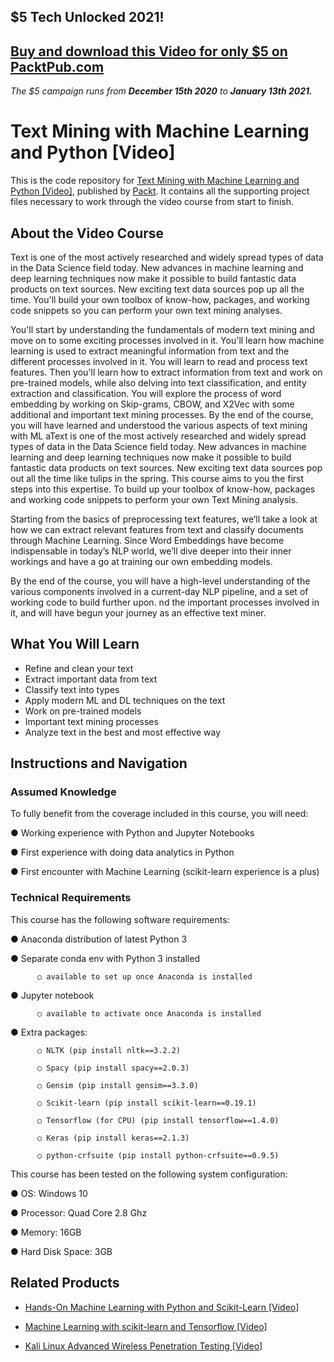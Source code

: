 ## $5 Tech Unlocked 2021!
[Buy and download this Video for only $5 on PacktPub.com](https://www.packtpub.com/product/text-mining-with-machine-learning-and-python-video/9781789137361)
-----
*The $5 campaign         runs from __December 15th 2020__ to __January 13th 2021.__*

# Text Mining with Machine Learning and Python [Video]
This is the code repository for [Text Mining with Machine Learning and Python [Video]](https://www.packtpub.com/application-development/text-mining-machine-learning-and-python-video?utm_source=github&utm_medium=repository&utm_campaign=9781789137361), published by [Packt](https://www.packtpub.com/?utm_source=github). It contains all the supporting project files necessary to work through the video course from start to finish.
## About the Video Course
Text is one of the most actively researched and widely spread types of data in the Data Science field today. New advances in machine learning and deep learning techniques now make it possible to build fantastic data products on text sources. New exciting text data sources pop up all the time. You'll build your own toolbox of know-how, packages, and working code snippets so you can perform your own text mining analyses.

You'll start by understanding the fundamentals of modern text mining and move on to some exciting processes involved in it. You'll learn how machine learning is used to extract meaningful information from text and the different processes involved in it. You will learn to read and process text features. Then you'll learn how to extract information from text and work on pre-trained models, while also delving into text classification, and entity extraction and classification. You will explore the process of word embedding by working on Skip-grams, CBOW, and X2Vec with some additional and important text mining processes. By the end of the course, you will have learned and understood the various aspects of text mining with ML aText is one of the most actively researched and widely spread types of data in the Data Science field today. New advances in machine learning and deep learning techniques now make it possible to build fantastic data products on text sources. New exciting text data sources pop out all the time like tulips in the spring. This course aims to you the first steps into this expertise. To build up your toolbox of know-how, packages and working code snippets to perform your own Text Mining analysis.

Starting from the basics of preprocessing text features, we’ll take a look at how we can extract relevant features from text and classify documents through Machine Learning. Since Word Embeddings have become indispensable in today’s NLP world, we’ll dive deeper into their inner workings and have a go at training our own embedding models. 

By the end of the course, you will have a high-level understanding of the various components involved in a current-day NLP pipeline, and a set of working code to build further upon. 
nd the important processes involved in it, and will have begun your journey as an effective text miner.


<H2>What You Will Learn</H2>
<DIV class=book-info-will-learn-text>
<UL>
<LI>Refine and clean your text
<LI>Extract important data from text
<LI>Classify text into types
<LI>Apply modern ML and DL techniques on the text 
<LI>Work on pre-trained models 
<LI>Important text mining processes
<LI>Analyze text in the best and most effective way</LI></UL></DIV>

## Instructions and Navigation
### Assumed Knowledge
To fully benefit from the coverage included in this course, you will need:<br/>

●	Working experience with Python and Jupyter Notebooks

●	First experience with doing data analytics in Python

●	First encounter with Machine Learning (scikit-learn experience is a plus)


### Technical Requirements
This course has the following software requirements:<br/>

●	Anaconda distribution of latest Python 3

●	Separate conda env with Python 3 installed

          ○	available to set up once Anaconda is installed

●	Jupyter notebook

          ○	available to activate once Anaconda is installed

●	Extra packages:

          ○	NLTK (pip install nltk==3.2.2)

          ○	Spacy (pip install spacy==2.0.3)

          ○	Gensim (pip install gensim==3.3.0)

          ○	Scikit-learn (pip install scikit-learn==0.19.1)

          ○	Tensorflow (for CPU) (pip install tensorflow==1.4.0)

          ○	Keras (pip install keras==2.1.3)

          ○	python-crfsuite (pip install python-crfsuite==0.9.5)

This course has been tested on the following system configuration:

●	OS: Windows 10

●	Processor: Quad Core 2.8 Ghz

●	Memory: 16GB

●	Hard Disk Space: 3GB



## Related Products
* [Hands-On Machine Learning with Python and Scikit-Learn [Video]](https://www.packtpub.com/big-data-and-business-intelligence/hands-machine-learning-python-and-scikit-learn-video?utm_source=github&utm_medium=repository&utm_campaign=9781788991056)

* [Machine Learning with scikit-learn and Tensorflow [Video]](https://www.packtpub.com/big-data-and-business-intelligence/machine-learning-scikit-learn-and-tensorflow-video?utm_source=github&utm_medium=repository&utm_campaign=9781788629928)

* [Kali Linux Advanced Wireless Penetration Testing [Video]](https://www.packtpub.com/networking-and-servers/kali-linux-advanced-wireless-penetration-testing-video?utm_source=github&utm_medium=repository&utm_campaign=9781788832342)

